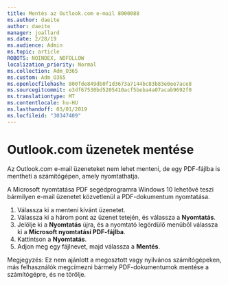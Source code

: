 ```yaml
---
title: Mentés az Outlook.com e-mail 8000088
ms.author: daeite
author: daeite
manager: joallard
ms.date: 2/28/19
ms.audience: Admin
ms.topic: article
ROBOTS: NOINDEX, NOFOLLOW
localization_priority: Normal
ms.collection: Adm_O365
ms.custom: Adm_O365
ms.openlocfilehash: 800fde849db0f1d3673a7144bc83b83e0ee7ace8
ms.sourcegitcommit: e3df67530bd5205410acf5beba4a07acab9692f0
ms.translationtype: MT
ms.contentlocale: hu-HU
ms.lasthandoff: 03/01/2019
ms.locfileid: "30347409"
---
```

# <a name="saving-messages-in-outlookcom"></a>Outlook.com üzenetek mentése

Az Outlook.com e-mail üzeneteket nem lehet menteni, de egy PDF-fájlba is mentheti a számítógépen, amely nyomtathatja.

A Microsoft nyomtatása PDF segédprogramra Windows 10 lehetővé teszi bármilyen e-mail üzenetet közvetlenül a PDF-dokumentum nyomtatása.

1. Válassza ki a menteni kívánt üzenetet.
2. Válassza ki a három pont az üzenet tetején, és válassza a **Nyomtatás**.
3. Jelölje ki a **Nyomtatás** újra, és a nyomtató legördülő menüből válassza ki a **Microsoft nyomtatási PDF-fájlba**.
4. Kattintson a **Nyomtatás**.
5. Adjon meg egy fájlnevet, majd válassza a **Mentés**.

Megjegyzés: Ez nem ajánlott a megosztott vagy nyilvános számítógépeken, más felhasználók megcímezni bármely PDF-dokumentumok mentése a számítógépre, és ne törölje.
